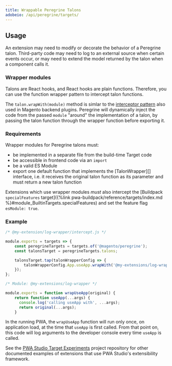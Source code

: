 ```yaml
---
title: Wrappable Peregrine Talons
adobeio: /api/peregrine/targets/
---
```


## Usage

An extension may need to modify or decorate the behavior of a Peregrine talon.
Third-party code may need to log to an external source when certain events occur, or may need to extend the model returned by the talon when a component calls it.

### Wrapper modules

Talons are React hooks, and React hooks are plain functions.
Therefore, you can use the function wrapper pattern to intercept talon functions.

The `talon.wrapWith(module)` method is simlar to the [interceptor pattern](https://devdocs.magento.com/guides/v2.4/extension-dev-guide/plugins.html) also used in Magento backend plugins.
Peregrine will dynamically inject the code from the passed `module` "around" the implementation of a talon, by passing the talon function through the wrapper function before exporting it.

### Requirements

Wrapper modules for Peregrine talons must:
- be implemented in a separate file from the build-time Target code
- be accessible in frontend code via an `import`
- be a valid ES Module
- export one default function that implements the [TalonWrapper][] interface, i.e. it receives the original talon function as its parameter and must return a new talon function

Extensions which use wrapper modules _must_ also intercept the [Buildpack `specialFeatures` target]({%link pwa-buildpack/reference/targets/index.md %}#module_BuiltinTargets.specialFeatures) and set the feature flag `esModule: true`.

### Example

```js
/* @my-extension/log-wrapper/intercept.js */

module.exports = targets => {
    const peregrineTargets = targets.of('@magento/peregrine');
    const talonsTarget = peregrineTargets.talons;

    talonsTarget.tap(talonWrapperConfig => {
        talonWrapperConfig.App.useApp.wrapWith('@my-extensions/log-wrapper');
    });
};
 ```

```js
/* Module: @my-extensions/log-wrapper */

module.exports = function wrapUseApp(original) {
    return function useApp(...args) {
      console.log('calling useApp with', ...args);
      return original(...args);
    }
```

In the running PWA, the `wrapUseApp` function will run only once, on application load, at the time that `useApp` is first called.
From that point on, this code will log arguments to the developer console every time `useApp` is called.

See the [PWA Studio Target Experiments][] project repository for other documented examples of extensions that use PWA Studio's extensibility framework.

<!--
The reference doc content is generated automatically from the source code.
To update this section, update the doc blocks in the source code
-->

[talon wrapper configuration object]: #talonwrapperconfig
[pwa studio target experiments]: https://github.com/magento-research/pwa-studio-target-experiments
